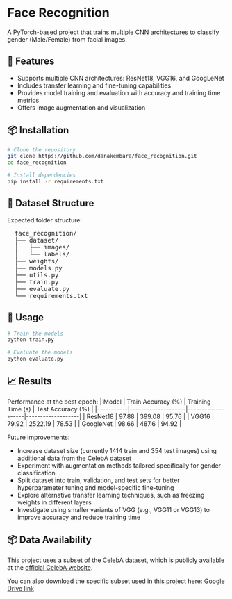 # Face Recognition
A PyTorch-based project that trains multiple CNN architectures to classify gender (Male/Female) from facial images.

## 🧠 Features
* Supports multiple CNN architectures: ResNet18, VGG16, and GoogLeNet  
* Includes transfer learning and fine-tuning capabilities  
* Provides model training and evaluation with accuracy and training time metrics  
* Offers image augmentation and visualization

## 📦 Installation
```bash
# Clone the repository
git clone https://github.com/danakembara/face_recognition.git
cd face_recognition

# Install dependencies
pip install -r requirements.txt
```

## 📂 Dataset Structure
Expected folder structure:
<pre>
  face_recognition/ 
  ├── dataset/ 
  │   ├── images/
  │   └── labels/ 
  ├── weights/
  ├── models.py 
  ├── utils.py 
  ├── train.py 
  ├── evaluate.py 
  └── requirements.txt
</pre>

## 🏃 Usage
```bash
# Train the models
python train.py

# Evaluate the models
python evaluate.py
```

## 📈 Results
Performance at the best epoch:
| Model     | Train Accuracy (%) | Training Time (s) | Test Accuracy (%) |
|-----------|--------------------|-------------------|-------------------|
| ResNet18  | 97.88              | 399.08            | 95.76             | 
| VGG16     | 79.92              | 2522.19           | 78.53             |
| GoogleNet | 98.66              | 487.6             | 94.92             |

Future improvements:
* Increase dataset size (currently 1414 train and 354 test images) using additional data from the CelebA dataset
* Experiment with augmentation methods tailored specifically for gender classification
* Split dataset into train, validation, and test sets for better hyperparameter tuning and model-specific fine-tuning
* Explore alternative transfer learning techniques, such as freezing weights in different layers
* Investigate using smaller variants of VGG (e.g., VGG11 or VGG13) to improve accuracy and reduce training time

## 📦 Data Availability
This project uses a subset of the CelebA dataset, which is publicly available at the [official CelebA website](https://mmlab.ie.cuhk.edu.hk/projects/CelebA.html).  

You can also download the specific subset used in this project here: [Google Drive link](https://drive.google.com/drive/folders/1Y-kRoMckL1pvxT2zFC_VC2yaD_v7Ph3k)
